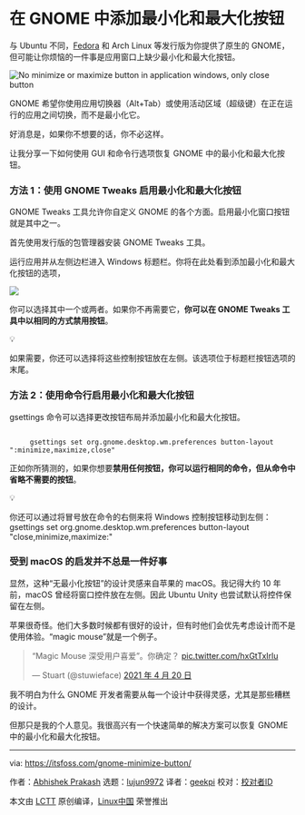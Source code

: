 [#]: subject: "Add Minimize and Maximize Buttons in GNOME"
[#]: via: "https://itsfoss.com/gnome-minimize-button/"
[#]: author: "Abhishek Prakash https://itsfoss.com/author/abhishek/"
[#]: collector: "lujun9972/lctt-scripts-1693450080"
[#]: translator: "geekpi"
[#]: reviewer: " "
[#]: publisher: " "
[#]: url: " "

在 GNOME 中添加最小化和最大化按钮
======

与 Ubuntu 不同，[Fedora][1] 和 Arch Linux 等发行版为你提供了原生的 GNOME，但可能让你烦恼的一件事是应用窗口上缺少最小化和最大化按钮。

![No minimize or maximize button in application windows, only close button][2]

GNOME 希望你使用应用切换器（Alt+Tab）或使用活动区域（超级键）在正在运行的应用之间切换，而不是最小化它。

好消息是，如果你不想要的话，你不必这样。

让我分享一下如何使用 GUI 和命令行选项恢复 GNOME 中的最小化和最大化按钮。

### 方法 1：使用 GNOME Tweaks 启用最小化和最大化按钮

GNOME Tweaks 工具允许你自定义 GNOME 的各个方面。启用最小化窗口按钮就是其中之一。

首先使用发行版的包管理器安装 GNOME Tweaks 工具。

运行应用并从左侧边栏进入 Windows 标题栏。你将在此处看到添加最小化和最大化按钮的选项，

![][3]

你可以选择其中一个或两者。如果你不再需要它，**你可以在 GNOME Tweaks 工具中以相同的方式禁用按钮**。

💡

如果需要，你还可以选择将这些控制按钮放在左侧。该选项位于标题栏按钮选项的末尾。

### 方法 2：使用命令行启用最小化和最大化按钮

gsettings 命令可以选择更改按钮布局并添加最小化和最大化按钮。

````

     gsettings set org.gnome.desktop.wm.preferences button-layout ":minimize,maximize,close"

````

正如你所猜测的，如果你想要**禁用任何按钮，你可以运行相同的命令，但从命令中省略不需要的按钮**。

💡

你还可以通过将冒号放在命令的右侧来将 Windows 控制按钮移动到左侧：
gsettings set org.gnome.desktop.wm.preferences button-layout "close,minimize,maximize:"

### 受到 macOS 的启发并不总是一件好事

显然，这种“无最小化按钮”的设计灵感来自苹果的 macOS。我记得大约 10 年前，macOS 曾经将窗口控件放在左侧。因此 Ubuntu Unity 也尝试默认将控件保留在左侧。

苹果很奇怪。他们大多数时候都有很好的设计，但有时他们会优先考虑设计而不是使用体验。“magic mouse”就是一个例子。

> “Magic Mouse 深受用户喜爱”。你确定？ [pic.twitter.com/hxGtTxIrlu][4]
>
> — Stuart (@stuwieface) [2021 年 4 月 20 日][5]

我不明白为什么 GNOME 开发者需要从每一个设计中获得灵感，尤其是那些糟糕的设计。

但那只是我的个人意见。我很高兴有一个快速简单的解决方案可以恢复 GNOME 中的最小化和最大化按钮。

--------------------------------------------------------------------------------

via: https://itsfoss.com/gnome-minimize-button/

作者：[Abhishek Prakash][a]
选题：[lujun9972][b]
译者：[geekpi](https://github.com/geekpi)
校对：[校对者ID](https://github.com/校对者ID)

本文由 [LCTT](https://github.com/LCTT/TranslateProject) 原创编译，[Linux中国](https://linux.cn/) 荣誉推出

[a]: https://itsfoss.com/author/abhishek/
[b]: https://github.com/lujun9972
[1]: https://itsfoss.com/best-fedora-linux-distributions/
[2]: https://itsfoss.com/content/images/2023/10/missing-minimize-button-gnome.png
[3]: https://itsfoss.com/content/images/2023/10/enable-minimize-maximize-windows-option-gnome-tweaks.png
[4]: https://t.co/hxGtTxIrlu
[5]: https://twitter.com/stuwieface/status/1384561367223521286?ref_src=twsrc%5Etfw
